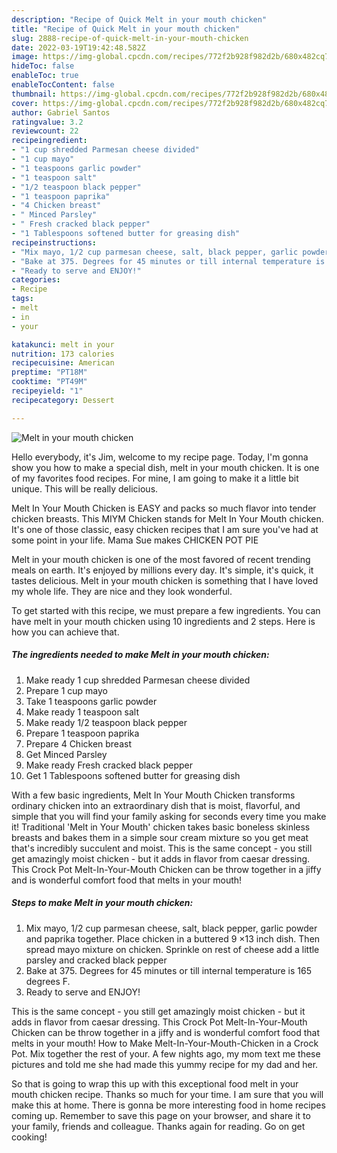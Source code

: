 ```yaml
---
description: "Recipe of Quick Melt in your mouth chicken"
title: "Recipe of Quick Melt in your mouth chicken"
slug: 2888-recipe-of-quick-melt-in-your-mouth-chicken
date: 2022-03-19T19:42:48.582Z
image: https://img-global.cpcdn.com/recipes/772f2b928f982d2b/680x482cq70/melt-in-your-mouth-chicken-recipe-main-photo.jpg
hideToc: false
enableToc: true
enableTocContent: false
thumbnail: https://img-global.cpcdn.com/recipes/772f2b928f982d2b/680x482cq70/melt-in-your-mouth-chicken-recipe-main-photo.jpg
cover: https://img-global.cpcdn.com/recipes/772f2b928f982d2b/680x482cq70/melt-in-your-mouth-chicken-recipe-main-photo.jpg
author: Gabriel Santos
ratingvalue: 3.2
reviewcount: 22
recipeingredient:
- "1 cup shredded Parmesan cheese divided"
- "1 cup mayo"
- "1 teaspoons garlic powder"
- "1 teaspoon salt"
- "1/2 teaspoon black pepper"
- "1 teaspoon paprika"
- "4 Chicken breast"
- " Minced Parsley"
- " Fresh cracked black pepper"
- "1 Tablespoons softened butter for greasing dish"
recipeinstructions:
- "Mix mayo, 1/2 cup parmesan cheese, salt, black pepper, garlic powder and paprika together. Place chicken in a buttered 9 ×13 inch dish. Then spread mayo mixture on chicken. Sprinkle on rest of cheese add a little parsley and cracked black pepper"
- "Bake at 375. Degrees for 45 minutes or till internal temperature is 165 degrees F."
- "Ready to serve and ENJOY!"
categories:
- Recipe
tags:
- melt
- in
- your

katakunci: melt in your 
nutrition: 173 calories
recipecuisine: American
preptime: "PT18M"
cooktime: "PT49M"
recipeyield: "1"
recipecategory: Dessert

---
```



![Melt in your mouth chicken](https://img-global.cpcdn.com/recipes/772f2b928f982d2b/680x482cq70/melt-in-your-mouth-chicken-recipe-main-photo.jpg)

Hello everybody, it's Jim, welcome to my recipe page. Today, I'm gonna show you how to make a special dish, melt in your mouth chicken. It is one of my favorites food recipes. For mine, I am going to make it a little bit unique. This will be really delicious.

Melt In Your Mouth Chicken is EASY and packs so much flavor into tender chicken breasts. This MIYM Chicken stands for Melt In Your Mouth chicken. It&#39;s one of those classic, easy chicken recipes that I am sure you&#39;ve had at some point in your life. Mama Sue makes CHICKEN POT PIE

Melt in your mouth chicken is one of the most favored of recent trending meals on earth. It's enjoyed by millions every day. It's simple, it's quick, it tastes delicious. Melt in your mouth chicken is something that I have loved my whole life. They are nice and they look wonderful.


To get started with this recipe, we must prepare a few ingredients. You can have melt in your mouth chicken using 10 ingredients and 2 steps. Here is how you can achieve that.

<!--inarticleads1-->

##### The ingredients needed to make Melt in your mouth chicken:

1. Make ready 1 cup shredded Parmesan cheese divided
1. Prepare 1 cup mayo
1. Take 1 teaspoons garlic powder
1. Make ready 1 teaspoon salt
1. Make ready 1/2 teaspoon black pepper
1. Prepare 1 teaspoon paprika
1. Prepare 4 Chicken breast
1. Get  Minced Parsley
1. Make ready  Fresh cracked black pepper
1. Get 1 Tablespoons softened butter for greasing dish


With a few basic ingredients, Melt In Your Mouth Chicken transforms ordinary chicken into an extraordinary dish that is moist, flavorful, and simple that you will find your family asking for seconds every time you make it! Traditional &#39;Melt in Your Mouth&#39; chicken takes basic boneless skinless breasts and bakes them in a simple sour cream mixture so you get meat that&#39;s incredibly succulent and moist. This is the same concept - you still get amazingly moist chicken - but it adds in flavor from caesar dressing. This Crock Pot Melt-In-Your-Mouth Chicken can be throw together in a jiffy and is wonderful comfort food that melts in your mouth! 

<!--inarticleads2-->

##### Steps to make Melt in your mouth chicken:

1. Mix mayo, 1/2 cup parmesan cheese, salt, black pepper, garlic powder and paprika together. Place chicken in a buttered 9 ×13 inch dish. Then spread mayo mixture on chicken. Sprinkle on rest of cheese add a little parsley and cracked black pepper
1. Bake at 375. Degrees for 45 minutes or till internal temperature is 165 degrees F.
1. Ready to serve and ENJOY!

This is the same concept - you still get amazingly moist chicken - but it adds in flavor from caesar dressing. This Crock Pot Melt-In-Your-Mouth Chicken can be throw together in a jiffy and is wonderful comfort food that melts in your mouth! How to Make Melt-In-Your-Mouth-Chicken in a Crock Pot. Mix together the rest of your. A few nights ago, my mom text me these pictures and told me she had made this yummy recipe for my dad and her. 

So that is going to wrap this up with this exceptional food melt in your mouth chicken recipe. Thanks so much for your time. I am sure that you will make this at home. There is gonna be more interesting food in home recipes coming up. Remember to save this page on your browser, and share it to your family, friends and colleague. Thanks again for reading. Go on get cooking!
